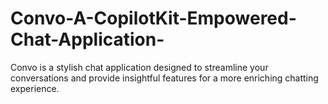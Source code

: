 # Convo-A-CopilotKit-Empowered-Chat-Application-
Convo is a stylish chat application designed to streamline your conversations and provide insightful features for a more enriching chatting experience.
